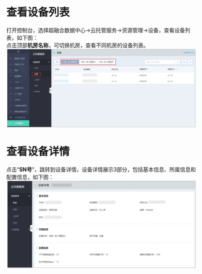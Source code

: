 # 查看设备列表

打开控制台，选择超融合数据中心->云托管服务->资源管理->设备，查看设备列表，如下图：</br>
点击顶部**机房名称**，可切换机房，查看不同机房的设备列表。
![设备列表查看连接](https://github.com/jdcloudcom/cn/blob/cn-Cloud-Cabinet-Service/image/Hyper-Converged-IDC/Cloud-Cabinet-Service/CCS011.png)

# 查看设备详情

点击“**SN号**”，跳转到设备详情，设备详情展示3部分，包括基本信息、所属信息和配置信息，如下图：
![设备详情查看连接](https://github.com/jdcloudcom/cn/blob/cn-Cloud-Cabinet-Service/image/Hyper-Converged-IDC/Cloud-Cabinet-Service/CCS002.png)


